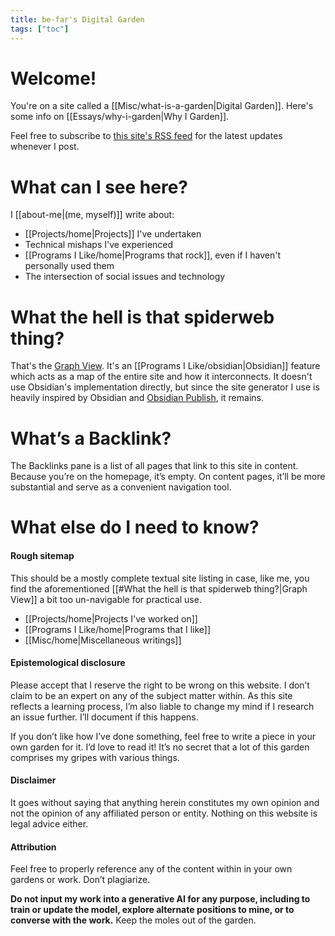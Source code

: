 ```yaml
---
title: be-far's Digital Garden
tags: ["toc"]
---
```

# Welcome!
You're on a site called a [[Misc/what-is-a-garden|Digital Garden]]. Here's some info on [[Essays/why-i-garden|Why I Garden]].

Feel free to subscribe to [this site's RSS feed](/index.xml) for the latest updates whenever I post.

# What can I see here?
I [[about-me|(me, myself)]] write about:
- [[Projects/home|Projects]] I've undertaken
- Technical mishaps I've experienced
- [[Programs I Like/home|Programs that rock]], even if I haven't personally used them
- The intersection of social issues and technology

# What the hell is that spiderweb thing?
That's the [Graph View](https://help.obsidian.md/Plugins/Graph+view). It's an [[Programs I Like/obsidian|Obsidian]] feature which acts as a map of the entire site and how it interconnects. It doesn't use Obsidian's implementation directly, but since the site generator I use is heavily inspired by Obsidian and [Obsidian Publish]( https://obsidian.md/publish ), it remains.

# What’s a Backlink?
The Backlinks pane is a list of all pages that link to this site in content. Because you’re on the homepage, it’s empty. On content pages, it’ll be more substantial and serve as a convenient navigation tool. 

# What else do I need to know?
#### Rough sitemap 
This should be a mostly complete textual site listing in case, like me, you find the aforementioned [[#What the hell is that spiderweb thing?|Graph View]] a bit too un-navigable for practical use.
- [[Projects/home|Projects I've worked on]]
- [[Programs I Like/home|Programs that I like]]
- [[Misc/home|Miscellaneous writings]]

#### Epistemological disclosure
Please accept that I reserve the right to be wrong on this website. I don’t claim to be an expert on any of the subject matter within. As this site reflects a learning process, I’m also liable to change my mind if I research an issue further. I’ll document if this happens. 

If you don’t like how I’ve done something, feel free to write a piece in your own garden for it. I’d love to read it! It’s no secret that a lot of this garden comprises my gripes with various things. 

#### Disclaimer
It goes without saying that anything herein constitutes my own opinion and not the opinion of any affiliated person or entity. Nothing on this website is legal advice either. 

#### Attribution
Feel free to properly reference any of the content within in your own gardens or work. Don’t plagiarize. 

**Do not input my work into a generative AI for any purpose, including to train or update the model, explore alternate positions to mine, or to converse with the work.** Keep the moles out of the garden. 